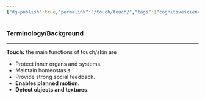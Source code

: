 ```yaml
---
{"dg-publish":true,"permalink":"/touch/touch/","tags":["cognitivescience","touch"]}
---
```


### **Terminology/Background**
---
**Touch:** the main functions of touch/skin are
- Protect inner organs and systems.
- Maintain homeostasis.
- Provide strong social feedback.
- **Enables planned motion.**
- **Detect objects and textures**.